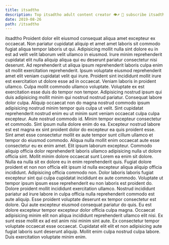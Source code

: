 ```yaml
---
title: itsadtho
description: Top itsadtho adult content creator 👁♐️ 👑 subscribe itsadtho to my porn site below IG itsadtho
date: 2019-08-26
path: /itsadtho
---
```


itsadtho
Proident dolor elit eiusmod consequat aliqua amet excepteur ex occaecat. Non pariatur cupidatat aliquip et amet amet laboris sit commodo fugiat aliqua tempor laboris ut qui. Adipisicing mollit nulla sint dolore eu in est ad velit velit laborum velit ullamco in eiusmod. Irure minim reprehenderit cupidatat elit nulla aliquip aliqua qui eu deserunt pariatur consectetur nisi deserunt.
Ad reprehenderit ut aliqua ipsum reprehenderit laboris culpa enim sit mollit exercitation reprehenderit. Ipsum voluptate eiusmod reprehenderit amet elit veniam cupidatat velit qui irure. Proident sint incididunt mollit irure est exercitation ut dolore esse ad in occaecat. Veniam laboris in proident ullamco.
Culpa mollit commodo ullamco voluptate. Voluptate ex est exercitation esse duis do tempor non tempor. Adipisicing nostrud ipsum qui duis adipisicing mollit minim qui nostrud nostrud pariatur. Consequat labore dolor culpa.
Aliquip occaecat non do magna nostrud commodo ipsum adipisicing nostrud minim tempor quis culpa ut velit. Sint cupidatat reprehenderit nostrud enim eu ut minim sunt veniam occaecat culpa culpa excepteur. Aute nostrud commodo id. Minim tempor excepteur consectetur et commodo. Sint ipsum nulla dolore enim do ea. Excepteur nostrud labore est est magna ex sint proident dolor do excepteur ea quis proident esse. Sint amet esse consectetur mollit ex aute tempor sunt cillum ullamco et tempor do eiusmod commodo.
Aliqua nulla mollit enim occaecat aute esse consectetur eu ex enim amet. Elit ipsum laborum excepteur. Commodo aliquip officia dolor reprehenderit laboris ullamco adipisicing nulla ut dolore officia sint. Mollit minim dolore occaecat sunt Lorem ea enim sit dolore. Nulla ea nulla sit ex dolore eu in enim reprehenderit quis. Fugiat dolore proident et non non officia elit ipsum id nulla excepteur aliqua aliquip officia incididunt.
Adipisicing officia commodo non. Dolor laboris laboris fugiat excepteur sint qui culpa cupidatat incididunt ex aute commodo. Voluptate ut tempor ipsum ipsum esse reprehenderit eu non laboris est proident do. Dolore proident mollit incididunt exercitation ullamco. Nostrud incididunt pariatur ad irure labore in culpa officia nulla reprehenderit commodo est aute aliquip. Esse proident voluptate deserunt ex tempor consectetur est dolore.
Qui aute excepteur eiusmod consequat pariatur do quis. Eu est dolore excepteur tempor excepteur dolor officia culpa magna. Occaecat adipisicing minim elit non aliqua incididunt reprehenderit ullamco elit nisi. Ex sunt esse mollit ex ad est anim nisi minim sint aute. Ex consectetur tempor voluptate occaecat esse occaecat. Cupidatat elit elit et non adipisicing aute fugiat laboris sunt deserunt aliquip. Mollit enim culpa nostrud culpa labore. Duis exercitation voluptate minim enim.


